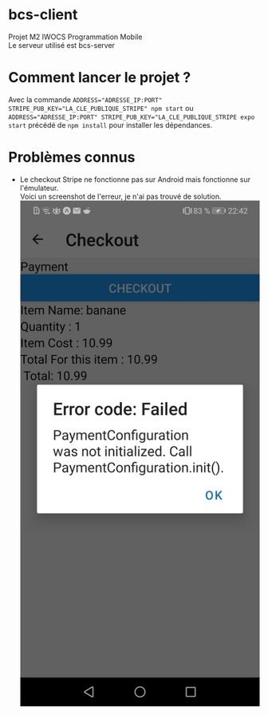 # bcs-client  
Projet M2 IWOCS Programmation Mobile  
Le serveur utilisé est bcs-server  
# Comment lancer le projet ?
Avec la commande `ADDRESS="ADRESSE_IP:PORT" STRIPE_PUB_KEY="LA_CLE_PUBLIQUE_STRIPE" npm start` ou `ADDRESS="ADRESSE_IP:PORT" STRIPE_PUB_KEY="LA_CLE_PUBLIQUE_STRIPE expo start` précédé de `npm install` pour installer les dépendances.  
# Problèmes connus  
- Le checkout Stripe ne fonctionne pas sur Android mais fonctionne sur l'émulateur.  
Voici un screenshot de l'erreur, je n'ai pas trouvé de solution.
![Screenshot problème](/assets/Screenshot_20221127_224236_host.exp.exponent.jpg "MarineGEO logo")